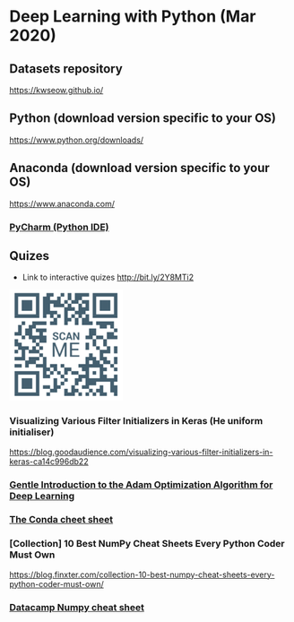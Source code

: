 # Deep Learning with Python (Mar 2020)

## Datasets repository
https://kwseow.github.io/

## Python (download version specific to your OS) 
https://www.python.org/downloads/

## Anaconda (download version specific to your OS) 
https://www.anaconda.com/

### [PyCharm (Python IDE)](https://www.jetbrains.com/pycharm/)


## Quizes
+ Link to interactive quizes http://bit.ly/2Y8MTi2  
<img src="quiz_qr.png" alt="quiz qr code" width="40%"/>

### Visualizing Various Filter Initializers in Keras (He uniform initialiser)
https://blog.goodaudience.com/visualizing-various-filter-initializers-in-keras-ca14c996db22

### [Gentle Introduction to the Adam Optimization Algorithm for Deep Learning](https://machinelearningmastery.com/adam-optimization-algorithm-for-deep-learning/)

### [The Conda cheet sheet](https://docs.conda.io/projects/conda/en/4.6.0/_downloads/52a95608c49671267e40c689e0bc00ca/conda-cheatsheet.pdf)

### [Collection] 10 Best NumPy Cheat Sheets Every Python Coder Must Own
https://blog.finxter.com/collection-10-best-numpy-cheat-sheets-every-python-coder-must-own/

### [Datacamp Numpy cheat sheet](Numpy_Python_Cheat_Sheet.pdf)



